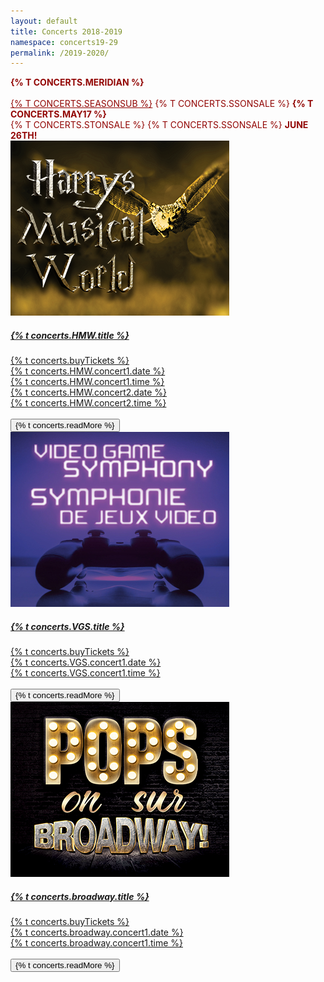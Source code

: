 ```yaml
---
layout: default
title: Concerts 2018-2019
namespace: concerts19-29
permalink: /2019-2020/
---
```


<div class="content main container-fluid">
    <div class="concert">
        <p style="margin: 0 auto; color: #920503; text-transform: uppercase;font-weight: 700">{% t concerts.meridian %}</p><br>
        <p style="margin: 0 auto; color: #920503; text-transform: uppercase;font-weight: 400">
            <a href="season-tickets.html" style="color: #920503;">{% t concerts.seasonSub %}</a> {% t concerts.ssOnSale %} <b>{% t concerts.may17 %}</b>
        </p>
        <p style="margin: 0 auto; color: #920503; text-transform: uppercase;font-weight: 400">{% t concerts.stOnSale %} {% t concerts.ssOnSale %} <b>June 26th!</b></p>
    </div>
    <div class="concert">
        <div class="row">
            <div class="col-lg-3">
                <a href="{{ site.baseurl }}/hmw.html" target="_blank"><img title="{% t concerts.HMW.title %}" alt="{% t concerts.HMW.title %}" class="concert-detail" src="/assets/img/concerts-full/2019-2020/HMW2Detail.png"/></a>
            </div>
            <div class="col-lg-9 concert-info">
                <div class="row">
                    <div class="col-md-8">
                        <a href="{{ site.baseurl }}/hmw.html" target="_blank"><h5 class="concert-title">{% t concerts.HMW.title %}</h5></a>
                    </div>
                    <div class="col-md">
                            <a href="https://meridianshenkman.evenue.net/cgi-bin/ncommerce3/SEGetEventList?groupCode=CT1108N&linkID=centrepointehopperContext=&caller=&appCode=" class="btn btn-maroon btn-block" target="_blank">{% t concerts.buyTickets %}</a>
                    </div>
                </div>
                <div class="concert-description">
                    <a class="ticket-link" href="https://meridianshenkman.evenue.net/cgi-bin/ncommerce3/SEGetEventInfo?ticketCode=GS%3ACP%3AC1920%3ACT1108N%3A&linkID=centrepointe&shopperContext=&pc=&caller=&appCode=&groupCode=CT1108N&cgc=" target="_blank">
                        <div class="row">
                            <div class="col-md-4">
                                <i class="far fa-calendar-alt"></i> {% t concerts.HMW.concert1.date %}
                            </div>
                            <div class="col-md-4">
                                <i class="far fa-clock"></i> {% t concerts.HMW.concert1.time %}<br>
                            </div>
                        </div>
                    </a>
                    <a class="ticket-link" href="https://meridianshenkman.evenue.net/cgi-bin/ncommerce3/SEGetEventInfo?ticketCode=GS%3ACP%3AC1920%3ACT1109N%3A&linkID=centrepointe&shopperContext=&pc=&caller=&appCode=&groupCode=CT1108N&cgc=" target="_blank">
                        <div class="row">
                            <div class="col-md-4">
                                <i class="far fa-calendar-alt"></i> {% t concerts.HMW.concert2.date %}
                            </div>
                            <div class="col-md-4">
                                <i class="far fa-clock"></i> {% t concerts.HMW.concert2.time %}<br><br>
                            </div>
                        </div>
                    </a>
                </div>
                <button class="btn btn-outline-maroon read-more" onclick="location.href='{{ site.baseurl }}/hmw.html';">{% t concerts.readMore %}</button>
            </div>
        </div>
    </div>
    <div class="concert">
        <div class="row">
            <div class="col-lg-3">
                <a href="videogamesymphony.html" target="_blank"><img title="{% t concerts.VGS.title %} " alt="{% t concerts.VGS.title %} " class="concert-detail" src="/assets/img/concerts-full/2019-2020/VGSDetail.jpeg"/></a>
            </div>
            <div class="col-lg-9 concert-info">
                <div class="row">
                    <div class="col-md-8">
                        <a href="videogamesymphony.html" target="_blank"><h5 class="concert-title">{% t concerts.VGS.title %} </h5></a>
                    </div>
                    <div class="col-md ticket">
                        <a href="https://meridianshenkman.evenue.net/cgi-bin/ncommerce3/SEGetEventInfo?ticketCode=GS%3ACP%3AC1920%3ACT0320N%3A&linkID=centrepointe&shopperContext" class="btn btn-maroon btn-block" target="_blank">{% t concerts.buyTickets %}</a>
                    </div>
                </div>
                <div class="concert-description">
                    <a class="ticket-link" href="https://meridianshenkman.evenue.net/cgi-bin/ncommerce3/SEGetEventInfo?ticketCode=GS%3ACP%3AC1920%3ACT0320N%3A&linkID=centrepointe&shopperContext" target="_blank">
                        <div class="row">
                            <div class="col-md-4">
                                <i class="far fa-calendar-alt"></i> {% t concerts.VGS.concert1.date %}
                            </div>
                            <div class="col-md-4">
                                <i class="far fa-clock"></i> {% t concerts.VGS.concert1.time %}<br><br>
                            </div>
                        </div>
                    </a>
                    <button class="btn btn-outline-maroon read-more" onclick="location.href='videogamesymphony.html';">{% t concerts.readMore %}</button>
                </div>
            </div>
        </div>
    </div>
    <div class="concert">
        <div class="row">
            <div class="col-lg-3">
                <a href="popsonbroadway.html" target="_blank"><img title="{% t concerts.broadway.title %}" alt="{% t concerts.broadway.title %}" class="concert-detail" src="/assets/img/concerts-full/2019-2020/BroadwayDetail.png"/></a>
            </div>
            <div class="col-lg-9 concert-info">
                <div class="row">
                    <div class="col-md-8">
                        <a href="popsonbroadway.html" target="_blank"><h5 class="concert-title">{% t concerts.broadway.title %}</h5></a>
                    </div>
                    <div class="col-md">
                            <a href="https://meridianshenkman.evenue.net/cgi-bin/ncommerce3/SEGetEventList?groupCode=CT0516N&linkID=centrepointe&shopperContext=undefined&caller=&appCode=" class="btn btn-maroon btn-block" target="_blank">{% t concerts.buyTickets %}</a>
                    </div>
                </div>
                <div class="concert-description" style="padding-bottom: 30px;">
                    <a href="https://meridianshenkman.evenue.net/cgi-bin/ncommerce3/SEGetEventList?groupCode=CT0516N&linkID=centrepointe&shopperContext=undefined&caller=&appCode=" class="ticket-link" target="_blank">
                        <div class="row">
                            <div class="col-md-4">
                                <i class="far fa-calendar-alt"></i> {% t concerts.broadway.concert1.date %}
                            </div>
                            <div class="col-md-4">
                                <i class="far fa-clock"></i> {% t concerts.broadway.concert1.time %}<br><br>
                            </div>
                        </div>
                    </a>
                    <button class="btn btn-outline-maroon read-more" onclick="location.href='popsonbroadway.html';">{% t concerts.readMore %}</button>
                </div>
            </div>
        </div>
    </div>
</div>
